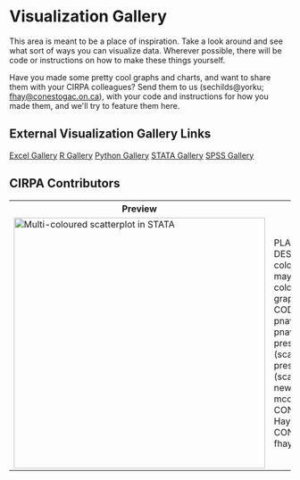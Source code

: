 Visualization Gallery
=======

This area is meant to be a place of inspiration. Take a look around and see what sort of ways you can visualize data. Wherever possible, there will be code or instructions on how to make these things yourself. 

Have you made some pretty cool graphs and charts, and want to share them with your CIRPA colleagues? Send them to us (sechilds@yorku; fhay@conestogac.on.ca), with your code and instructions for how you made them, and we'll try to feature them here.

## External Visualization Gallery Links
[Excel Gallery](https://support.office.com/en-us/article/available-chart-types-in-office-a6187218-807e-4103-9e0a-27cdb19afb90)
[R Gallery](https://www.r-graph-gallery.com/index.html) 
[Python Gallery](https://python-graph-gallery.com/)
[STATA Gallery](https://www.stata.com/support/faqs/graphics/gph/stata-graphs/)
[SPSS Gallery](https://stats.idre.ucla.edu/spss/seminars/spssgraphics/graphics-in-spss/)


## CIRPA Contributors
<table>
  <tr>
    <th>Preview</th>
    <th>Details</th> 
  </tr>
  <tr>
    <td><img src="https://github.com/Sopwith/IR/blob/master/Visualization%20Gallery/Images/STATA-Scatter-Multicolor.png" alt="Multi-coloured scatterplot in STATA" title="Multi-coloured scatterplot in STATA" width="450"/></td>
    <td>PLATFORM: STATA<br>DESCRIPTION: Multi-coloured scatter plot. I may have adjusted the colours manually in the graph editor.<br>CODE: twoway (scatter pnavg hsavg) (scatter pnavg hsavg if prestudyprog == 1214) (scatter pnavg hsavg if prestudyprog == 1306) (scatter pnavg hsavg if newcurric == 1, mcolor(lavender))<br>CONTRIBUTOR: Fraser Hay<br>CONTACT: fhay@conestogac.on.ca</td>
   <tr>
</table>
